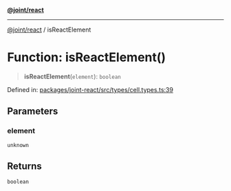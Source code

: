[**@joint/react**](../README.md)

***

[@joint/react](../README.md) / isReactElement

# Function: isReactElement()

> **isReactElement**(`element`): `boolean`

Defined in: [packages/joint-react/src/types/cell.types.ts:39](https://github.com/samuelgja/joint/blob/e106840dde5e040ebb90e3a712443b6737a1bf58/packages/joint-react/src/types/cell.types.ts#L39)

## Parameters

### element

`unknown`

## Returns

`boolean`
